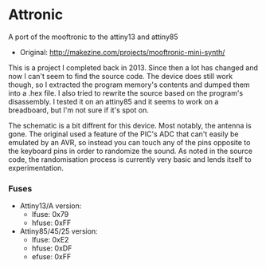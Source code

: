 # Attronic
A port of the mooftronic to the attiny13 and attiny85
- Original: http://makezine.com/projects/mooftronic-mini-synth/

This is a project I completed back in 2013. Since then a lot has changed and now I can't seem to find the source code.
The device does still work though, so I extracted the program memory's contents and dumped them into a .hex file.
I also tried to rewrite the source based on the program's disassembly. I tested it on an attiny85 and it seems to work on a breadboard, but I'm not sure if it's spot on.

The schematic is a bit diffrent for this device. Most notably, the antenna is gone.
The original used a feature of the PIC's ADC that can't easily be emulated by an AVR, so instead you can touch any of the pins opposite to the keyboard pins in order to randomize the sound.
As noted in the source code, the randomisation process is currently very basic and lends itself to experimentation.

### Fuses
- Attiny13/A version:
  - lfuse: 0x79
  - hfuse: 0xFF
- Attiny85/45/25 version:
  - lfuse: 0xE2
  - hfuse: 0xDF
  - efuse: 0xFF

